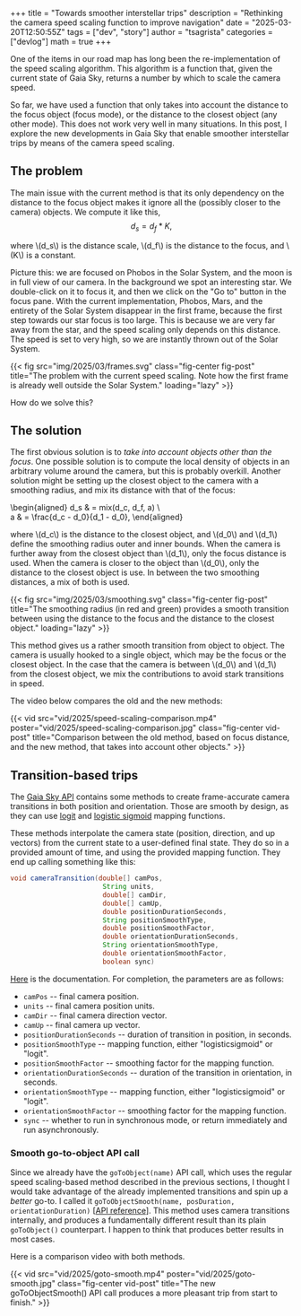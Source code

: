 +++
title = "Towards smoother interstellar trips"
description = "Rethinking the camera speed scaling function to improve navigation"
date = "2025-03-20T12:50:55Z"
tags = ["dev", "story"]
author = "tsagrista"
categories = ["devlog"]
math = true
+++

One of the items in our road map has long been the re-implementation of the speed scaling algorithm. This algorithm is a function that, given the current state of Gaia Sky, returns a number by which to scale the camera speed.

So far, we have used a function that only takes into account the distance to the focus object (focus mode), or the distance to the closest object (any other mode). This does not work very well in many situations. In this post, I explore the new developments in Gaia Sky that enable smoother interstellar trips by means of the camera speed scaling. 

<!--more-->

## The problem

The main issue with the current method is that its only dependency on the distance to the focus object makes it ignore all the (possibly closer to the camera) objects. We compute it like this,
$$
d_s = d_f * K,
$$

where \\(d_s\\) is the distance scale, \\(d_f\\) is the distance to the focus, and \\(K\\) is a constant.

Picture this: we are focused on Phobos in the Solar System, and the moon is in full view of our camera. In the background we spot an interesting star. We double-click on it to focus it, and then we click on the "Go to" button in the focus pane. With the current implementation, Phobos, Mars, and the entirety of the Solar System disappear in the first frame, because the first step towards our star focus is too large. This is because we are very far away from the star, and the speed scaling only depends on this distance. The speed is set to very high, so we are instantly thrown out of the Solar System.

{{< fig src="img/2025/03/frames.svg" class="fig-center fig-post" title="The problem with the current speed scaling. Note how the first frame is already well outside the Solar System." loading="lazy" >}}

How do we solve this?

## The solution

The first obvious solution is to *take into account objects other than the focus*. One possible solution is to compute the local density of objects in an arbitrary volume around the camera, but this is probably overkill. Another solution might be setting up the closest object to the camera with a smoothing radius, and mix its distance with that of the focus:

\begin{aligned}
d_s & = mix(d_c, d_f, a) \\\
a & = \frac{d_c - d_0}{d_1 - d_0},
\end{aligned}

where \\(d_c\\) is the distance to the closest object, and \\(d_0\\) and \\(d_1\\) define the smoothing radius outer and inner bounds. When the camera is further away from the closest object than \\(d_1\\), only the focus distance is used. When  the camera is closer to the object than \\(d_0\\), only the distance to the closest object is use. In between the two smoothing distances, a mix of both is used.

{{< fig src="img/2025/03/smoothing.svg" class="fig-center fig-post" title="The smoothing radius (in red and green) provides a smooth transition between using the distance to the focus and the distance to the closest object." loading="lazy" >}}

This method gives us a rather smooth transition from object to object. The camera is usually hooked to a single object, which may be the focus or the closest object. In the case that the camera is between \\(d_0\\) and \\(d_1\\) from the closest object, we mix the contributions to avoid stark transitions in speed.

The video below compares the old and the new methods:

{{< vid src="vid/2025/speed-scaling-comparison.mp4" poster="vid/2025/speed-scaling-comparison.jpg" class="fig-center vid-post" title="Comparison between the old method, based on focus distance, and the new method, that takes into account other objects." >}}


## Transition-based trips

The [Gaia Sky API](https://gaia.ari.uni-heidelberg.de/gaiasky/docs/javadoc/latest/gaiasky/script/IScriptingInterface.html) contains some methods to create frame-accurate camera transitions in both position and orientation. Those are smooth by design, as they can use [logit](https://en.wikipedia.org/wiki/Logit) and [logistic sigmoid](https://en.wikipedia.org/wiki/Logistic_function) mapping functions.

These methods interpolate the camera state (position, direction, and up vectors) from the current state to a user-defined final state. They do so in a provided amount of time, and using the provided mapping function. They end up calling something like this:

```java
void cameraTransition(double[] camPos,
                       String units,
                       double[] camDir,
                       double[] camUp,
                       double positionDurationSeconds,
                       String positionSmoothType,
                       double positionSmoothFactor,
                       double orientationDurationSeconds,
                       String orientationSmoothType,
                       double orientationSmoothFactor,
                       boolean sync)
```

[Here](https://gaia.ari.uni-heidelberg.de/gaiasky/docs/javadoc/latest/gaiasky/script/IScriptingInterface.html#cameraTransition(double[],java.lang.String,double[],double[],double,java.lang.String,double,double,java.lang.String,double,boolean)) is the documentation. For completion, the parameters are as follows:

- ``camPos`` -- final camera position.
- ``units`` -- final camera position units.
- ``camDir`` -- final camera direction vector.
- ``camUp`` -- final camera up vector.
- ``positionDurationSeconds`` -- duration of transition in position, in seconds.
- ``positionSmoothType`` -- mapping function, either "logisticsigmoid" or "logit".
- ``positionSmoothFactor`` -- smoothing factor for the mapping function.
- ``orientationDurationSeconds`` -- duration of the transition in orientation, in seconds.
- ``orientationSmoothType`` -- mapping function, either "logisticsigmoid" or "logit".
- ``orientationSmoothFactor`` -- smoothing factor for the mapping function.
- ``sync`` -- whether to run in synchronous mode, or return immediately and run asynchronously.

### Smooth go-to-object API call

Since we already have the ``goToObject(name)`` API call, which uses the regular speed scaling-based method described in the previous sections, I thought I would take advantage of the already implemented transitions and spin up a *better* go-to. I called it ``goToObjectSmooth(name, posDuration, orientationDuration)`` [[API reference](https://gaia.ari.uni-heidelberg.de/gaiasky/docs/javadoc/latest/gaiasky/script/IScriptingInterface.html#goToObjectSmooth(java.lang.String,double,double))]. This method uses camera transitions internally, and produces a fundamentally different result than its plain ``goToObject()`` counterpart. I happen to think that produces better results in most cases.

Here is a comparison video with both methods.

{{< vid src="vid/2025/goto-smooth.mp4" poster="vid/2025/goto-smooth.jpg" class="fig-center vid-post" title="The new goToObjectSmooth() API call produces a more pleasant trip from start to finish." >}}
